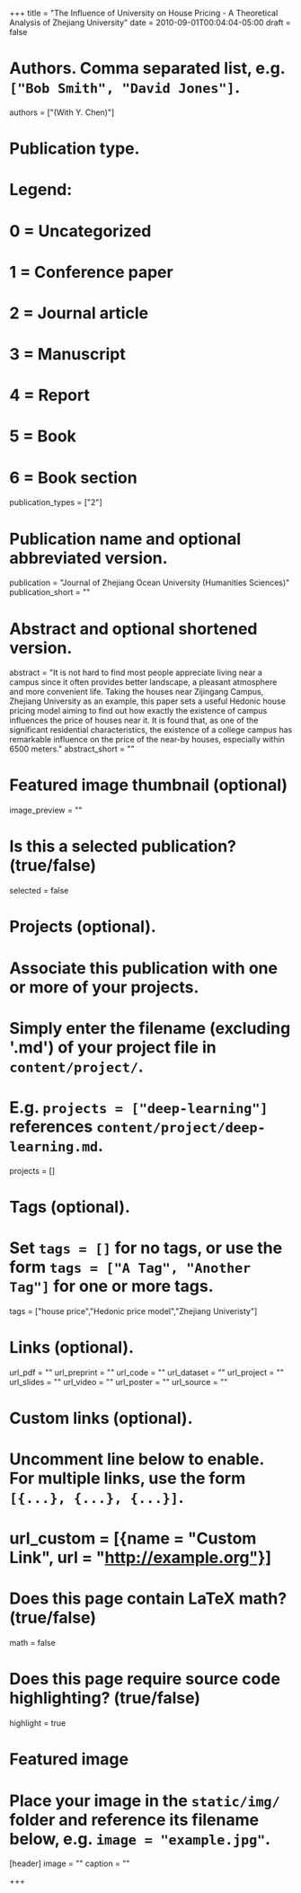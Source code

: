 +++
title = "The Influence of University on House Pricing - A Theoretical Analysis of Zhejiang University"
date = 2010-09-01T00:04:04-05:00
draft = false

# Authors. Comma separated list, e.g. `["Bob Smith", "David Jones"]`.
authors = ["(With Y. Chen)"]

# Publication type.
# Legend:
# 0 = Uncategorized
# 1 = Conference paper
# 2 = Journal article
# 3 = Manuscript
# 4 = Report
# 5 = Book
# 6 = Book section
publication_types = ["2"]

# Publication name and optional abbreviated version.
publication = "Journal of Zhejiang Ocean University (Humanities Sciences)"
publication_short = ""

# Abstract and optional shortened version.
abstract = "It is not hard to find most people appreciate living near a campus since it often provides better landscape, a pleasant atmosphere and more convenient life. Taking the houses near Zijingang Campus, Zhejiang University as an example, this paper sets a useful Hedonic house pricing model aiming to find out how exactly the existence of campus influences the price of houses near it. It is found that, as one of the significant residential characteristics, the existence of a college campus has remarkable influence on the price of the near-by houses, especially within 6500 meters."
abstract_short = ""

# Featured image thumbnail (optional)
image_preview = ""

# Is this a selected publication? (true/false)
selected = false

# Projects (optional).
#   Associate this publication with one or more of your projects.
#   Simply enter the filename (excluding '.md') of your project file in `content/project/`.
#   E.g. `projects = ["deep-learning"]` references `content/project/deep-learning.md`.
projects = []

# Tags (optional).
#   Set `tags = []` for no tags, or use the form `tags = ["A Tag", "Another Tag"]` for one or more tags.
tags = ["house price","Hedonic price model","Zhejiang Univeristy"]

# Links (optional).
url_pdf = ""
url_preprint = ""
url_code = ""
url_dataset = ""
url_project = ""
url_slides = ""
url_video = ""
url_poster = ""
url_source = ""

# Custom links (optional).
#   Uncomment line below to enable. For multiple links, use the form `[{...}, {...}, {...}]`.
# url_custom = [{name = "Custom Link", url = "http://example.org"}]

# Does this page contain LaTeX math? (true/false)
math = false

# Does this page require source code highlighting? (true/false)
highlight = true

# Featured image
# Place your image in the `static/img/` folder and reference its filename below, e.g. `image = "example.jpg"`.
[header]
image = ""
caption = ""

+++
